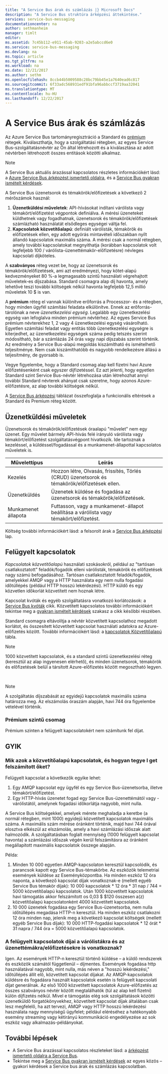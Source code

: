 ```yaml
---
title: "A Service Bus árak és számlázás |} Microsoft Docs"
description: "A Service Bus struktúra árképzési áttekintése."
services: service-bus-messaging
documentationcenter: na
author: sethmanheim
manager: timlt
editor: 
ms.assetid: 7c45b112-e911-45ab-9203-a2e5abccd6e0
ms.service: service-bus-messaging
ms.devlang: na
ms.topic: article
ms.tgt_pltfrm: na
ms.workload: na
ms.date: 12/21/2017
ms.author: sethm
ms.openlocfilehash: 8ccb44b5009588c28bc79bb45e1a7640ead6c817
ms.sourcegitcommit: 6f33adc568931edf91bfa96abbccf3719aa32041
ms.translationtype: MT
ms.contentlocale: hu-HU
ms.lasthandoff: 12/22/2017
---
```

# <a name="service-bus-pricing-and-billing"></a>A Service Bus árak és számlázás

Az Azure Service Bus tartományregisztráció a Standard és [prémium](service-bus-premium-messaging.md) rétegek. Kiválaszthatja, hogy a szolgáltatási rétegben, az egyes Service Bus-szolgáltatásnévtér az Ön által létrehozott és a kiválasztása az adott névtérben létrehozott összes entitások közötti alkalmaz.

> [!NOTE]
> A Service Bus aktuális árazással kapcsolatos részletes információkért lásd: a [Azure Service Bus árképzést ismertető oldalra](https://azure.microsoft.com/pricing/details/service-bus/), és a [Service Bus gyakran ismételt kérdések](service-bus-faq.md#pricing).
>
>

A Service Bus üzenetsorok és témakörök/előfizetések a következő 2 mérőszámok használ:

1. **Üzenetküldési műveletek**: API-hívásokat indítani várólista vagy témakört/előfizetést végpontok definiálva. A mérési üzeneteket küldhetnek vagy fogadhatnak, üzenetsorok és témakörök/előfizetések számlázható használatát elsődleges egységei váltja fel.
2. **Kapcsolatok közvetítőalapú**: definiált várólisták, témakörök és előfizetések ellen, egy adott egyórás mintavételi időszakban nyílt állandó kapcsolatok maximális száma. A mérési csak a normál rétegben, amely további kapcsolatokat megnyithatja (korábban kapcsolatok volt legfeljebb 100 / várólista-üzenettémakör-előfizetésre) névleges kapcsolati díjköteles.

A **szabványos** réteg vezet be, hogy az üzenetsorok és témakörök/előfizetések, ami azt eredményezi, hogy kötet-alapú kedvezményeket 80 %-a legmagasabb szintű használati végrehajtott műveletek-es díjszabása. Standard csomagra alap díj havonta, amely lehetővé teszi további költségek nélkül havonta legfeljebb 12,5 millió műveletek 10 $ is van.

A **prémium** réteg el vannak különítve erőforrás a Processzor- és a rétegben, hogy minden ügyfél számítási feladata elkülönítve. Ennek az erőforrás-tárolónak a neve *üzenetkezelési egység*. Legalább egy üzenetkezelési egység van lefoglalva minden prémium névtérhez. Az egyes Service Bus prémium névterekhez 1, 2 vagy 4 üzenetkezelési egység vásárolható. Egyetlen számítási feladat vagy entitás több üzenetkezelési egységre is kiterjedhet, az üzenetkezelési egységek száma pedig tetszés szerint módosítható, bár a számlázás 24 órás vagy napi díjszabás szerint történik. Az eredmény a Service Bus-alapú megoldás kiszámítható és ismételhető teljesítménye. Nem csak kiszámíthatóbb és nagyobb rendelkezésre állású a teljesítmény, de gyorsabb is.

Vegye figyelembe, hogy a Standard csomag alap kell fizetni havi Azure előfizetésenként csak egyszer díjfizetéssel. Ez azt jelenti, hogy egyetlen Standard szint Service Bus-névtér létrehozása után létrehozhat annyi további Standard névterek ahányat csak szeretne, hogy azonos Azure-előfizetésre, az alap további költségek nélkül.

A [Service Bus árképzési](https://azure.microsoft.com/pricing/details/service-bus/) táblázat összefoglalja a funkcionális eltérések a Standard és Premium réteg között.

## <a name="messaging-operations"></a>Üzenetküldési műveletek

Üzenetsorok és témakörök/előfizetések óraalapú "művelet" nem egy üzenet. Egy művelet bármely API-hívás felé irányuló várólista vagy témakört/előfizetést szolgáltatásvégpont hivatkozik. Ide tartoznak a kezeléssel, a küldéssel/fogadással és a munkamenet-állapottal kapcsolatos műveletek is.

| Művelettípus | Leírás |
| --- | --- |
| Kezelés |Hozzon létre, Olvasás, frissítés, Törlés (CRUD) üzenetsorok és témakörök/előfizetések ellen. |
| Üzenetküldés |Üzenetek küldése és fogadása az üzenetsorok és témakörök/előfizetések. |
| Munkamenet állapota |Futtasson, vagy a munkamenet-állapot beállítása a várólista vagy témakört/előfizetést. |

Költség további információkért lásd: a felsorolt árak a [Service Bus árképzési](https://azure.microsoft.com/pricing/details/service-bus/) lap.

## <a name="brokered-connections"></a>Felügyelt kapcsolatok

*Kapcsolatok közvetítőalapú* használati szokásokról, például az "tartósan csatlakoztatott" feladók/fogadók elleni várólisták, témakörök és előfizetések nagy számú befogadásához. Tartósan csatlakoztatott feladók/fogadók, amelyekkel AMQP vagy a HTTP használata egy nem nulla fogadási időtúllépés (például HTTP hosszú lekérdezési). HTTP küldő és egy közvetlen időkorlát közvetített nem hoznak létre.

Kapcsolat kvóták és egyéb szolgáltatásra vonatkozó korlátozások: a [Service Bus kvóták](service-bus-quotas.md) cikk. Közvetített kapcsolatos további információkért tekintse meg a [gyakran ismételt kérdések](#faq) szakasz a cikk későbbi részében.

Standard csomagra eltávolítja a névtér közvetített kapcsolathoz megadott korlátot, és összesített közvetített kapcsolat használati adatokra az Azure-előfizetés között. További információkért lásd: a [kapcsolatok Közvetítőalapú](https://azure.microsoft.com/pricing/details/service-bus/) tábla.

> [!NOTE]
> 1000 közvetített kapcsolatok, és a standard szintű üzenetkezelési réteg (keresztül az alap ingyenesen elérhető), és minden üzenetsorok, témakörök és előfizetések belül a társított Azure-előfizetés között megosztható legyen.
>
>

<br />

> [!NOTE]
> A szolgáltatás díjszabását az egyidejű kapcsolatok maximális száma határozza meg. Az elszámolás óraszám alapján, havi 744 óra figyelembe vételével történik.
>
>

### <a name="premium-tier"></a>Prémium szintű csomag

Prémium szinten a felügyelt kapcsolatokért nem számítunk fel díjat.

## <a name="faq"></a>GYIK

### <a name="what-are-brokered-connections-and-how-do-i-get-charged-for-them"></a>Mik azok a közvetítőalapú kapcsolatok, és hogyan tegye I get felszámított őket?

Felügyelt kapcsolat a következők egyike lehet:

1. Egy AMQP kapcsolat egy ügyfél és egy Service Bus-üzenetsorba, illetve témakört/előfizetést.
2. Egy HTTP-hívás üzenetet fogad egy Service Bus-üzenettémától vagy -várólistától, amelynek fogadási időkorlátja nagyobb, mint nulla.

A Service Bus költségekkel, amelyek mérete meghaladja a keretbe (a normál rétegben, mint 1000) egyidejű közvetített kapcsolatok maximális száma. A maximális szám mérése óránként történik, majd havi 744 órával elosztva elkészül az elszámolás, amely a havi számlázási időszak alatt halmozódik. A szolgáltatásban foglalt mennyiség (1000 felügyelt kapcsolat havonta) a számlázási időszak végén kerül felszámításra az óránként megállapított maximális kapcsolatok összege alapján.

Példa:

1. Minden 10 000 egyetlen AMQP-kapcsolaton keresztül kapcsolódik, és parancsok kapott egy Service Bus-témakörbe. Az eszközök telemetriai események küldése az Eseményközpontba. Ha minden eszköz 12 óra naponta, a következő kapcsolat díjak vonatkoznak-e (mellett egyéb Service Bus témakör díjak): 10 000 kapcsolatok * 12 óra * 31 nap / 744 = 5000 közvetítőalapú kapcsolatok. Után 1000 közvetített kapcsolatok havi támogatás akkor felszámított os 0,03 $ $120 összesen a(z) közvetítőalapú kapcsolatonként 4000 közvetített kapcsolatok.
2. 10 000 üzenetek fogadása egy Service Bus-üzenetsorba, nem nulla időtúllépés megadása HTTP-n keresztül. Ha minden eszköz csatlakozni 12 óra minden nap, jelenik meg a következő kapcsolat költségek (mellett egyéb Service Bus díjak): 10 000 HTTP-fogadási kapcsolatok * 12 órát * 31 napra / 744 óra = 5000 közvetítőalapú kapcsolatok.

### <a name="do-brokered-connection-charges-apply-to-queues-and-topicssubscriptions"></a>A felügyelt kapcsolatok díjai a várólistákra és az üzenettémákra/előfizetésekre is vonatkoznak?

Igen. Az események HTTP-n keresztül történő küldése – a küldő rendszerek és eszközök számától függetlenül – díjmentes. Események fogadása http használatával nagyobb, mint nulla, más néven a "hosszú lekérdezési," időtúllépés állít elő, közvetített kapcsolat díjakat. Az AMQP-kapcsolatok küldésre és fogadásra használt kapcsolatok esetén is felügyelt kapcsolati díjat generálnak. Az első 1000 közvetített kapcsolatok Azure-előfizetés az összes szabványos névtér között megtalálhatók (túl az alap kell fizetni) külön díjfizetés nélkül. Mivel e támogatás elég sok szolgáltatások közötti üzenetküldő forgatókönyvekhez, közvetített kapcsolat díjak általában csak lesz megfelelő, ha azt tervezi, AMQP vagy HTTP hosszú lekérdezési használata nagy mennyiségű ügyfelet; például eléréséhez a hatékonyabb esemény streaming vagy kétirányú kommunikáció engedélyezése az sok eszköz vagy alkalmazás-példányokat.

## <a name="next-steps"></a>További lépések

* A Service Bus árazással kapcsolatos részleteket lásd: a [árképzést ismertető oldalra a Service Bus](https://azure.microsoft.com/pricing/details/service-bus/).
* Tekintse meg a [Service Bus gyakran ismételt kérdések](service-bus-faq.md#pricing) az egyes közös – gyakori kérdések a Service bus árak és számlázás kapcsolatban.

[Azure portal]: https://portal.azure.com
